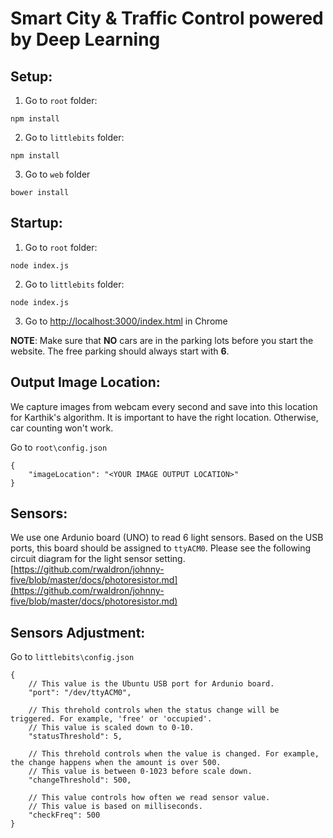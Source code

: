 # Smart City & Traffic Control powered by Deep Learning

## Setup:
1. Go to ```root``` folder:
  ```
  npm install
  ```

2. Go to ```littlebits``` folder:
  ```
  npm install
  ```

3. Go to ```web``` folder
  ```
  bower install
  ```
  
## Startup:
1. Go to ```root``` folder:
  ```
  node index.js
  ```
  
2. Go to ```littlebits``` folder:
  ```
  node index.js
  ```
  
3. Go to [http://localhost:3000/index.html](http://localhost:3000/index.html) in Chrome

**NOTE**: Make sure that **NO** cars are in the parking lots before you start the website. The free parking should always start with **6**.



## Output Image Location:
We capture images from webcam every second and save into this location for Karthik's algorithm. It is important to have the right location. Otherwise, car counting won't work.

Go to ```root\config.json```
```
{
	"imageLocation": "<YOUR IMAGE OUTPUT LOCATION>"
}
```

## Sensors:
We use one Ardunio board (UNO) to read 6 light sensors. Based on the USB ports, this board should be assigned to ```ttyACM0```. Please see the following circuit diagram for the light sensor setting. [https://github.com/rwaldron/johnny-five/blob/master/docs/photoresistor.md](https://github.com/rwaldron/johnny-five/blob/master/docs/photoresistor.md)

## Sensors Adjustment:
Go to ```littlebits\config.json```
```
{
	// This value is the Ubuntu USB port for Ardunio board.
	"port": "/dev/ttyACM0",

	// This threhold controls when the status change will be triggered. For example, 'free' or 'occupied'. 
	// This value is scaled down to 0-10.
	"statusThreshold": 5,

	// This threhold controls when the value is changed. For example, the change happens when the amount is over 500.
	// This value is between 0-1023 before scale down.
	"changeThreshold": 500,

	// This value controls how often we read sensor value. 
	// This value is based on milliseconds. 
	"checkFreq": 500
}
```


